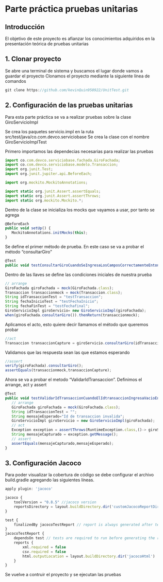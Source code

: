 # Parte práctica pruebas unitarias

## Introducción

El objetivo de este proyecto es afianzar los conocimientos adquiridos en la presentación teórica de pruebas unitarias

## 1. Clonar proyecto
Se abre una terminal de sistema y buscamos el lugar donde vamos a guardar el proyecto
Clonamos el proyecto mediante la siguiente línea de comandos
```jsx
git clone https://github.com/kevinQuin950922/UnitTest.git
```
##  2. Configuración de las pruebas unitarias

Para esta parte práctica se va a realizar pruebas sobre la clase GiroServicioImpl

Se crea los paquetes servicio.impl en la ruta src/test/java/co.com.devco.serviciobase
Se crea la clase con el nombre GiroServicioImplTest

Primero importamos las dependecias necesarias para realizar las pruebas
```jsx
import co.com.devco.serviciobase.fachada.GiroFachada;
import co.com.devco.serviciobase.modelo.Transaccion;
import org.junit.Test;
import org.junit.jupiter.api.BeforeEach;

import org.mockito.MockitoAnnotations;

import static org.junit.Assert.assertEquals;
import static org.junit.Assert.assertThrows;
import static org.mockito.Mockito.*;
```

Dentro de la clase se inicializa los mocks que vayamos a usar, por tanto se agrega
```jsx
@BeforeEach
public void setUp() {
   MockitoAnnotations.initMocks(this);
}
```
Se define el primer método de prueba. En este caso se va a probar el método “consultarGiro”
```jsx
@Test
public void testConsultarGiroCuandoSeIngresaLosCamposCorrectamenteEntoncesDebeCosultarGiro() {}
```
Dentro de las llaves se define las condiciones iniciales de nuestra prueba
```jsx
// arrange
GiroFachada giroFachada = mock(GiroFachada.class);
Transaccion transaccionmock = mock(Transaccion.class);
String idTransaccionTest = "testTransaccion";
String fechaInicioTest = "testFechaInicio";
String fechaFinTest = "testFechafinal";
GiroServicioImpl giroServicio= new GiroServicioImpl(giroFachada);
when(giroFachada.consultarGiro()).thenReturn(transaccionmock);
```
Aplicamos el acto, esto quiere decir llamamos el método que queremos probar
```jsx
//act
Transaccion transaccionCapture = giroServicio.consultarGiro(idTransaccionTest, fechaInicioTest, fechaFinTest);
```
Validamos que las respuesta sean las que estamos esperando
```jsx
//assert
verify(giroFachada).consultarGiro();
assertEquals(transaccionmock,transaccionCapture);
```
Ahora se va a probar el metodo “ValidarIdTransaccion”. Definimos el arrange, act y assert
```jsx
@Test
public void testValidarIdTransaccionCuandoElIdtransaccionIngresaVacioEntoncesSeDebeCapturarUnaExcepcion(){
   // arrange
   GiroFachada giroFachada = mock(GiroFachada.class);
   String idTransaccionTest = "";
   String mensajeEsperado="Id de transaccion invalida";
   GiroServicioImpl giroServicio = new GiroServicioImpl(giroFachada);
   // act
   Exception exception = assertThrows(RuntimeException.class,()-> giroServicio.validarIdTransaccion(idTransaccionTest));
   String mensajeCapturado = exception.getMessage();
   // assert
   assertEquals(mensajeCapturado,mensajeEsperado);
}
```
## 3. Configuración Jacoco

Para poder visualizar la cobertura de código se debe configurar el archivo build.gradle agregando las siguientes líneas.
```jsx
apply plugin: 'jacoco'

jacoco {
	toolVersion = "0.8.5" //jacoco version
	reportsDirectory = layout.buildDirectory.dir('customJacocoReportDir')
}

test {
	finalizedBy jacocoTestReport // report is always generated after tests run
}
jacocoTestReport {
	dependsOn test // tests are required to run before generating the report
	reports {
		xml.required = false
		csv.required = false
		html.outputLocation = layout.buildDirectory.dir('jacocoHtml')
	}
}
```
Se vuelve a contruir el proyecto y se ejecutan las pruebas
